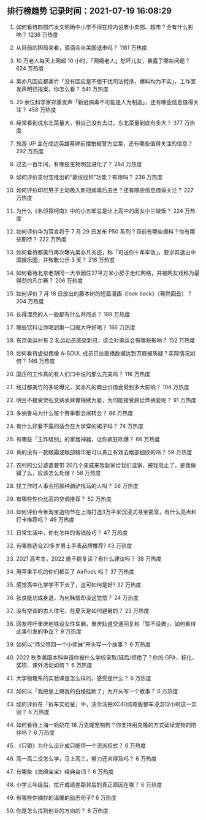 
## 排行榜趋势 记录时间：2021-07-19 16:08:29
  
  1. 如何看待四部门发文明确中小学不得在校内设置小卖部、超市？会有什么影响？ 1236 万热度
    
  2. 从目前的困局来看，滴滴会从美国退市吗？ 1161 万热度
    
  3. 10 万老人每天上网超 10 小时，「网瘾老人」愁坏儿女，暴露了哪些问题？ 624 万热度
    
  4. 吴亦凡回应都美竹「没有回应是不想干扰司法程序，爆料均为不实」，工作室发声明已报案，你怎么看？ 541 万热度
    
  5. 20 余位科学家郑重发声「新冠病毒不可能是人为制造」，还有哪些信息值得关注？ 458 万热度
    
  6. 经常看到说东北菜量大，但自己没有去过，东北菜量到底有多大？ 377 万热度
    
  7. 旅游 UP 主在戍边英雄墓碑前摆拍被警方立案，还有哪些值得关注的信息？ 292 万热度
    
  8. 过去一百年间，有哪些生物明显进化了？ 284 万热度
    
  9. 如何评价支付宝推出的“鼻纹找狗”功能？有用吗？ 236 万热度
    
  10. 如何评价印尼男子主动吸入新冠病毒后去世？还有哪些信息值得关注？ 227 万热度
    
  11. 为什么《名侦探柯南》中的小五郎总是让上高中的闺女小兰做饭？ 224 万热度
    
  12. 如何评价华为官宣将于 7 月 29 日发布 P50 系列？目前有哪些爆料？你有哪些期待？ 222 万热度
    
  13. 如何看待都美竹再次曝光吴亦凡劣迹，称「可送你十年牢饭」，要求其退出中国娱乐圈，并致歉公示 3 天？ 216 万热度
    
  14. 如何看待北京老胡同一大爷因住27平方米小房子走红网络，并被网友戏称为最得劲的凡尔赛？ 206 万热度
    
  15. 如何评价 7 月 18 日放出的藤本树的短篇漫画《look back》（蓦然回首）？ 204 万热度
    
  16. 长得漂亮的人一般都有什么共同点？ 189 万热度
    
  17. 哪些饮料让你喝到第一口就大呼好喝？ 186 万热度
    
  18. 东京奥运村有 2 名运动员感染新冠，这会对奥运会有哪些影响？ 152 万热度
    
  19. 如何看待虚拟偶像 A-SOUL 成员贝拉直播数据达到万舰被质疑？实际情况如何？ 146 万热度
    
  20. 国企的工作真的有人们口中说的那么完美吗？ 116 万热度
    
  21. 经过都美竹的多轮曝光，吴亦凡的商业价值会受到多大影响？ 104 万热度
    
  22. 明兰不接受贺弘文纳表妹曹锦绣为妾，为何能接受顾廷烨纳妾呢？ 91 万热度
    
  23. 多纳鲁马为什么每个赛季都会闹转会？ 86 万热度
    
  24. 有什么好看不露的适合在大学穿的裙子吗？ 74 万热度
    
  25. 有哪些「王炸级别」的家居神器，让你疯狂吹爆？ 66 万热度
    
  26. 真的没有一款眼霜或眼部精华是可以真正有效去眼部细纹的吗？ 59 万热度
    
  27. 农村的公公婆婆要带 20几个亲戚来我新家给我们温锅，被我阻止了，是我做错了么，应该怎么处理？ 58 万热度
    
  28. 找工作时人事会招那种骑驴找马的人吗？ 56 万热度
    
  29. 有哪些性价比高的空调推荐？ 52 万热度
    
  30. 如何评价今年淘宝造物节在上海打造3万平米沉浸式寻宝密室，有什么亮点和打卡推荐吗？ 49 万热度
    
  31. 日常生活中，你有怎样的省钱技巧？ 47 万热度
    
  32. 有哪些适合20多岁男士手表品牌推荐? 43 万热度
    
  33. 2021 高考生，2022 能不能复读？有什么建议吗？ 38 万热度
    
  34. 用苹果手机的你们都买了 AirPods 吗？ 37 万热度
    
  35. 感觉高中化学学不下去了，这可如何是好? 32 万热度
    
  36. 张良能功成身退，为何韩信却没这觉悟？ 24 万热度
    
  37. 没有空调的古人住宅，在夏天是如何避暑的？ 23 万热度
    
  38. 网友呼吁重庆地铁设女性车厢，重庆轨道交通回复称「暂不设置」，如何看待此事引发的争议？ 9 万热度
    
  39. 如何以“师父带回一个小师妹”开头写一个故事？ 6 万热度
    
  40. 2022 秋季美国本科申请你被什么学校录取/延后/拒绝了？你的 GPA、标化、奖项、课外活动如何？ 6 万热度
    
  41. 大学物理系的实验课是怎么样的，感受是什么？ 6 万热度
    
  42. 如何以「我把皇上赐我的白绫挂断了」为开头写一个故事？ 6 万热度
    
  43. 如何评价在「拆车实验室」中，沃尔沃把XC40纯电版整车浸泡12小时这一实验？ 6 万热度
    
  44. 如何看待上海一奶奶花 18 万克隆宠物狗？你支持用克隆的方式延续宠物的陪伴吗？ 6 万热度
    
  45. 《只狼》为什么设计成只能带一个流派招式？ 6 万热度
    
  46. 高一高二没怎么学，马上高三，努力还来得及吗？ 6 万热度
    
  47. 有哪些《海绵宝宝》经典台词？ 6 万热度
    
  48. 小学三年级后，拉开成绩差距背后的真正原因在哪？ 6 万热度
    
  49. 有哪些你摘抄的温暖的励志句子? 6 万热度
    
  50. 你是怎么找到创业的方向的？ 6 万热度
    